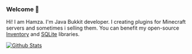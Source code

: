 ### Welcome 👋

Hi! I am Hamza. I'm Java Bukkit developer. I creating plugins for Minecraft servers and sometimes i selling them. You can benefit my open-source [Inventory](https://github.com/Obliviated/ObliviateInvs) and [SQLite](https://github.com/Obliviated/BlokSQLiteAPI) libraries.

[![Github Stats](https://github-readme-stats.vercel.app/api?username=hamza-cskn&count_private=true)](https://github.com/Obliviated)

<!--![image](https://user-images.githubusercontent.com/36128276/175795653-f7203c00-85f7-4b40-92e2-29d75b877a25.png)![image](https://user-images.githubusercontent.com/36128276/175795672-1c4c112e-7bff-4085-87f6-d5242c651e54.png)![image](https://user-images.githubusercontent.com/36128276/175795705-b866ca59-4535-479a-90d0-4e425b9d9898.png)![image](https://user-images.githubusercontent.com/36128276/175795766-16447b83-8c08-4c32-b942-157deb631d96.png)![image](https://user-images.githubusercontent.com/36128276/175795828-8d424c46-ecff-472e-bd39-14f3ed3dbc85.png) *I want to add kotlin and mysql logos here.*-->
